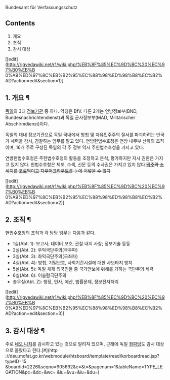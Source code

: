 Bundesamt für Verfassungsschutz

## Contents

    

1. 개요 
2. 조직 
3. 감시 대상 

[[edit](http://rigvedawiki.net/r1/wiki.php/%EB%8F%85%EC%9D%BC%20%EC%97%B0%EB%B
0%A9%ED%97%8C%EB%B2%95%EC%88%98%ED%98%B8%EC%B2%AD?action=edit&section=1)]

## 1. 개요 ¶

[독일](%EB%8F%85%EC%9D%BC.md)의 3대
[정보기관](%EC%A0%95%EB%B3%B4%EA%B8%B0%EA%B4%80.md) 중 하나. 약칭은 BfV. 다른 2개는
연방정보부(BND, Bundesnachrichtendienst)과 독일 군사정보부(MAD, Militärischer
Abschirmdienst)이다.

  

독일의 대내 정보기관으로 독일 국내에서 방첩 및 자유민주주의 질서를 파괴하려는 반국가 세력을 감시, 감찰하는 임무를 맡고 있다.
연방헌법수호청은 연방 내무부 산하의 조직이며, 16개 주로 구성된 독일의 각 주 정부 역시 주헌법수호청을 가지고 있다.

  

연방헌법수호청은 주헌법수호청의 활동을 조정하고 분석, 평가하지만 지시 권한은 가지고 있지 않다. 헌법수호청은 체포, 수색, 신문 등의
수사권은 가지고 있지 않다.<del>[맥주](%EB%A7%A5%EC%A3%BC.md)와
[소세지](%EC%86%8C%EC%84%B8%EC%A7%80.md)를 [코로먹이고](%EC%BD%94%EB%A0%81%ED%83%95.md) [자우어크라우트](%EC%9E%90%EC%9A%B0%EC%96%B4%ED%81%AC%EB%9D%BC%EC%9A%B0%ED%8A%B8.md)를 눈에 처넣을 수 없다</del>

[[edit](http://rigvedawiki.net/r1/wiki.php/%EB%8F%85%EC%9D%BC%20%EC%97%B0%EB%B
0%A9%ED%97%8C%EB%B2%95%EC%88%98%ED%98%B8%EC%B2%AD?action=edit&section=2)]

## 2. 조직 ¶

헌법수호청의 조직과 각 담당 임무는 다음과 같다.  

  * 1실(Abt. 1): 보고서; 데이터 보호; 관찰 내지 사찰; 정보기술 등등
  * 2실(Abt. 2): 우익극단주의(극우파)
  * 3실(Abt. 3): 좌익극단주의(극좌파)
  * 4실(Abt. 4): 방첩, 기밀보호, 사회기간시설에 대한 사보타지 방지
  * 5실(Abt. 5): 독일 체재 외국인들 중 국가안보에 위해를 가하는 극단주의 세력 
  * 6실(Abt. 6): 이슬람극단주의 
  * 총무실(Abt. Z): 행정, 인사, 예산, 법률문제, 정보전자처리   
  

[[edit](http://rigvedawiki.net/r1/wiki.php/%EB%8F%85%EC%9D%BC%20%EC%97%B0%EB%B
0%A9%ED%97%8C%EB%B2%95%EC%88%98%ED%98%B8%EC%B2%AD?action=edit&section=3)]

## 3. 감시 대상 ¶

주로 [네오 나치](%EB%84%A4%EC%98%A4%20%EB%82%98%EC%B9%98.md)를 감시하고 있는 것으로 알려져
있으며, 근래에 독일 [좌파당](%EC%A2%8C%ED%8C%8C%EB%8B%B9.md)도 감시 대상으로 올랐다고 한다.[#](http
://deu.mofat.go.kr/webmodule/htsboard/template/read/korboardread.jsp?typeID=15
&boardid=2226&seqno=905692&c=&t=&pagenum=1&tableName=TYPE_LEGATION&pc=&dc=&wc=
&lu=&vu=&iu=&du=)


